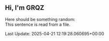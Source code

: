 ## Hi, I'm GRQZ
Here should be something random:  
This sentence is read from a file.


Last Update: 2025-04-21 12:19:28.060695+00:00
